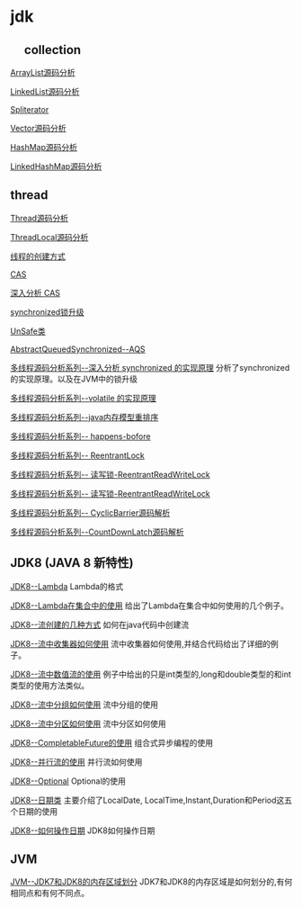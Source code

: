# jdk
## &nbsp;&nbsp;&nbsp;&nbsp; collection
[ArrayList源码分析](https://github.com/wuxiaobo000111/markdown/blob/master/jdk/collection/ArrayList.md "ArrayList源码分析")<br/>

[LinkedList源码分析](https://github.com/wuxiaobo000111/markdown/blob/master/jdk/collection/LinkedList.md "LinkedList源码分析")<br/>

[Spliterator](https://github.com/wuxiaobo000111/markdown/blob/master/jdk/collection/Spliterator.md "Spliterator")

[Vector源码分析](https://github.com/wuxiaobo000111/markdown/blob/master/jdk/collection/Vector.md "Vector源码分析")


[HashMap源码分析](https://github.com/wuxiaobo000111/markdown/blob/master/jdk/collection/HashMap.md "HashMap源码分析")


[LinkedHashMap源码分析](https://github.com/wuxiaobo000111/markdown/blob/master/jdk/collection/LinkedHashMap.md
"LinkedHashMap源码分析")

## thread
[Thread源码分析](https://github.com/wuxiaobo000111/markdown/blob/master/jdk/thread/Thead%E6%BA%90%E7%A0%81%E5%88%86%E6%9E%90%20.md 
"Thread源码分析")

[ThreadLocal源码分析](https://github.com/wuxiaobo000111/markdown/blob/master/jdk/thread/ThreadLocal%E6%BA%90%E7%A0%81%E5%88%86%E6%9E%90.md
"ThreadLocal源码分析")

[线程的创建方式](https://github.com/wuxiaobo000111/markdown/blob/master/jdk/thread/%E5%A4%9A%E7%BA%BF%E7%A8%8B%E7%9A%84%E5%88%9B%E5%BB%BA%E6%96%B9%E5%BC%8F.md
"线程的创建方式")

[CAS](https://github.com/wuxiaobo000111/markdown/blob/master/jdk/thread/CAS.md
"CAS")

[深入分析 CAS](https://github.com/wuxiaobo000111/Java--apollo/blob/master/jdk/thread/%E6%B7%B1%E5%85%A5%E5%88%86%E6%9E%90%20CAS.md
"深入分析 CAS")

[synchronized锁升级](https://github.com/wuxiaobo000111/markdown/blob/master/jdk/thread/java%E9%94%81%E7%9A%84%E5%8D%87%E7%BA%A7.md
"synchronized锁升级")

[UnSafe类](https://github.com/wuxiaobo000111/markdown/blob/master/jdk/thread/unSafe.md
"UnSafe类")

[AbstractQueuedSynchronized--AQS](https://github.com/wuxiaobo000111/markdown/blob/master/jdk/thread/%E7%90%86%E8%A7%A3AbstractQueuedSynchronized.md
"AbstractQueuedSynchronized--AQS")

[多线程源码分析系列--深入分析 synchronized 的实现原理](https://github.com/wuxiaobo000111/markdown/blob/master/jdk/thread/%E6%B7%B1%E5%85%A5%E5%88%86%E6%9E%90%20synchronized%20%E7%9A%84%E5%AE%9E%E7%8E%B0%E5%8E%9F%E7%90%86.md
"多线程源码分析系列--深入分析 synchronized 的实现原理") 分析了synchronized的实现原理。以及在JVM中的锁升级

[多线程源码分析系列--volatile 的实现原理](https://github.com/wuxiaobo000111/Java--apollo/blob/master/jdk/thread/volatile%20%E7%9A%84%E5%AE%9E%E7%8E%B0%E5%8E%9F%E7%90%86.md
"多线程源码分析系列--volatile 的实现原理")

[多线程源码分析系列--java内存模型重排序](https://github.com/wuxiaobo000111/Java--apollo/blob/master/jdk/thread/java%E5%86%85%E5%AD%98%E6%A8%A1%E5%9E%8B%E9%87%8D%E6%8E%92%E5%BA%8F.md
"多线程源码分析系列--java内存模型重排序")


[多线程源码分析系列-- happens-bofore](https://github.com/wuxiaobo000111/Java--apollo/blob/master/jdk/thread/happens-bofore.md
"多线程源码分析系列--happens-bofore")


[多线程源码分析系列-- ReentrantLock](https://github.com/wuxiaobo000111/Java--apollo/blob/master/jdk/thread/ReentrantLock.md
"多线程源码分析系列--ReentrantLock")

[多线程源码分析系列-- 读写锁-ReentrantReadWriteLock](https://github.com/wuxiaobo000111/Java--apollo/blob/master/jdk/thread/%E8%AF%BB%E5%86%99%E9%94%81-ReentrantReadWriteLock.md
"多线程源码分析系列--读写锁-ReentrantReadWriteLock")

[多线程源码分析系列-- 读写锁-ReentrantReadWriteLock](https://github.com/wuxiaobo000111/Java--apollo/blob/master/jdk/thread/%E8%AF%BB%E5%86%99%E9%94%81-ReentrantReadWriteLock.md
"多线程源码分析系列--读写锁-ReentrantReadWriteLock")


[多线程源码分析系列-- CyclicBarrier源码解析](https://github.com/wuxiaobo000111/Java--apollo/blob/master/jdk/thread/CyclicBarrier%E6%BA%90%E7%A0%81%E8%A7%A3%E6%9E%90.md
"多线程源码分析系列--CyclicBarrier源码解析")

[多线程源码分析系列--CountDownLatch源码解析](https://github.com/wuxiaobo000111/Java--apollo/blob/master/jdk/thread/CountDownLatch%E6%BA%90%E7%A0%81%E8%A7%A3%E6%9E%90.md
"多线程源码分析系列--CountDownLatch源码解析")


## JDK8 (JAVA 8 新特性)


[JDK8--Lambda](https://github.com/wuxiaobo000111/markdown/blob/master/jdk/jdk8/Lambda.md
"JDK8--Lambda") Lambda的格式

[JDK8--Lambda在集合中的使用](https://github.com/wuxiaobo000111/markdown/blob/master/jdk/jdk8/Lambda%E5%9C%A8%E9%9B%86%E5%90%88%E4%B8%AD%E7%9A%84%E4%BD%BF%E7%94%A8.md
"JDK8--Lambda在集合中的使用")  给出了Lambda在集合中如何使用的几个例子。

[JDK8--流创建的几种方式](https://github.com/wuxiaobo000111/markdown/blob/master/jdk/jdk8/%E6%B5%81/%E6%B5%81%E5%88%9B%E5%BB%BA%E7%9A%84%E5%87%A0%E7%A7%8D%E6%96%B9%E5%BC%8F.md
"JDK8--流创建的几种方式")  如何在java代码中创建流

[JDK8--流中收集器如何使用](https://github.com/wuxiaobo000111/markdown/blob/master/jdk/jdk8/%E6%B5%81/%E6%94%B6%E9%9B%86%E5%99%A8.md
"JDK8--流中收集器如何使用") 流中收集器如何使用,并结合代码给出了详细的例子。


[JDK8--流中数值流的使用](https://github.com/wuxiaobo000111/markdown/blob/master/jdk/jdk8/%E6%B5%81/%E6%95%B0%E5%80%BC%E6%B5%81.md
"JDK8--流中数值流的使用") 例子中给出的只是int类型的,long和double类型的和int类型的使用方法类似。

[JDK8--流中分组如何使用](https://github.com/wuxiaobo000111/markdown/blob/master/jdk/jdk8/%E6%B5%81/%E5%88%86%E7%BB%84.md
"JDK8--流中分组如何使用") 流中分组的使用

[JDK8--流中分区如何使用](https://github.com/wuxiaobo000111/markdown/blob/master/jdk/jdk8/%E6%B5%81/%E5%88%86%E5%8C%BA.md
"JDK8--流中分区如何使用") 流中分区如何使用

[JDK8--CompletableFuture的使用](https://github.com/wuxiaobo000111/markdown/blob/master/jdk/jdk8/%E6%B5%81/CompletableFuture.md
"JDK8--CompletableFuture的使用") 组合式异步编程的使用

[JDK8--并行流的使用](https://github.com/wuxiaobo000111/markdown/blob/master/jdk/jdk8/%E5%B9%B6%E8%A1%8C%E6%B5%81.md
"JDK8--并行流的使用") 并行流如何使用

[JDK8--Optional](https://github.com/wuxiaobo000111/markdown/blob/master/jdk/jdk8/%E4%BD%BF%E7%94%A8Optional.md 
"JDK8--Optional") Optional的使用

[JDK8--日期类](https://github.com/wuxiaobo000111/markdown/blob/master/jdk/jdk8/%E6%97%A5%E6%9C%9F%E7%B1%BB/%E6%97%A5%E6%9C%9F%E7%B1%BB.md
 "JDK8--日期类") 主要介绍了LocalDate, LocalTime,Instant,Duration和Period这五个日期的使用

[JDK8--如何操作日期](https://github.com/wuxiaobo000111/markdown/blob/master/jdk/jdk8/%E6%97%A5%E6%9C%9F%E7%B1%BB/%E6%93%8D%E4%BD%9C%E8%A7%A3%E6%9E%90%E6%A0%BC%E5%BC%8F%E5%8C%96%E6%97%A5%E6%9C%9F.md
"JDK8--流中分区如何使用") JDK8如何操作日期


## JVM

[JVM--JDK7和JDK8的内存区域划分](https://github.com/wuxiaobo000111/markdown/blob/master/jdk/jdk8/%E6%97%A5%E6%9C%9F%E7%B1%BB/%E6%93%8D%E4%BD%9C%E8%A7%A3%E6%9E%90%E6%A0%BC%E5%BC%8F%E5%8C%96%E6%97%A5%E6%9C%9F.md
"JVM--JDK7和JDK8的内存区域划分") JDK7和JDK8的内存区域是如何划分的,有何相同点和有何不同点。